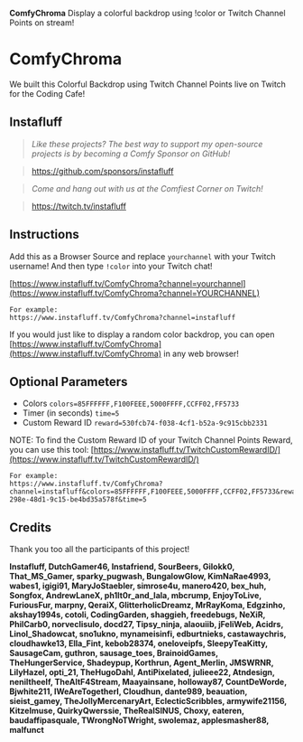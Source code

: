 **ComfyChroma** Display a colorful backdrop using !color or Twitch Channel Points on stream!

# ComfyChroma
We built this Colorful Backdrop using Twitch Channel Points live on Twitch for the Coding Cafe!

## Instafluff ##
> *Like these projects? The best way to support my open-source projects is by becoming a Comfy Sponsor on GitHub!*

> https://github.com/sponsors/instafluff

> *Come and hang out with us at the Comfiest Corner on Twitch!*

> https://twitch.tv/instafluff

## Instructions ##

Add this as a Browser Source and replace `yourchannel` with your Twitch username! And then type `!color` into your Twitch chat!

[https://www.instafluff.tv/ComfyChroma?channel=yourchannel](https://www.instafluff.tv/ComfyChroma?channel=YOURCHANNEL)

```
For example:
https://www.instafluff.tv/ComfyChroma?channel=instafluff
```

If you would just like to display a random color backdrop, you can open [https://www.instafluff.tv/ComfyChroma](https://www.instafluff.tv/ComfyChroma) in any web browser!

## Optional Parameters ##

- Colors `colors=85FFFFFF,F100FEEE,5000FFFF,CCFF02,FF5733`
- Timer (in seconds) `time=5`
- Custom Reward ID `reward=530fcb74-f038-4cf1-b52a-9c915cbb2331`

NOTE: To find the Custom Reward ID of your Twitch Channel Points Reward, you can use this tool: [https://www.instafluff.tv/TwitchCustomRewardID/](https://www.instafluff.tv/TwitchCustomRewardID/)

```
For example:
https://www.instafluff.tv/ComfyChroma?channel=instafluff&colors=85FFFFFF,F100FEEE,5000FFFF,CCFF02,FF5733&reward=cdcde9a1-298e-48d1-9c15-be4bd35a578f&time=5
```

## Credits ##
Thank you too all the participants of this project!

**Instafluff, DutchGamer46, Instafriend, SourBeers, Gilokk0, That_MS_Gamer, sparky_pugwash, BungalowGlow, KimNaRae4993, wabes1, igigi91, MaryJoStaebler, simrose4u, manero420, bex_huh, Songfox, AndrewLaneX, ph1lt0r_and_lala, mbcrump, EnjoyToLive, FuriousFur, marpny, QeraiX, GlitterholicDreamz, MrRayKoma, Edgzinho, akshay1994s, cotoli, CodingGarden, shaggieh, freedebugs, NeXiR, PhilCarb0, norveclisulo, docd27, Tipsy_ninja, alaouiib, jFeliWeb, Acidrs, Linol_Shadowcat, sno1ukno, mynameisinfi, edburtnieks, castawaychris, cloudhawke13, Ella_Fint, kebob28374, oneloveipfs, SleepyTeaKitty, SausageCam, guthron, sausage_toes, BrainoidGames, TheHungerService, Shadeypup, Korthrun, Agent_Merlin, JMSWRNR, LilyHazel, opti_21, TheHugoDahl, AntiPixelated, julieee22, Atndesign, neniltheelf, TheAltF4Stream, Maayainsane, holloway87, CountDeWorde, Bjwhite211, IWeAreTogetherI, Cloudhun, dante989, beauation, sieist_gamey, TheJollyMercenaryArt, EclecticScribbles, armywife21156, Kitzelmuse, QuirkyQwerssie, TheRealSINUS, Choxy, eateren, baudaffipasquale, TWrongNoTWright, swolemaz, applesmasher88, malfunct**
